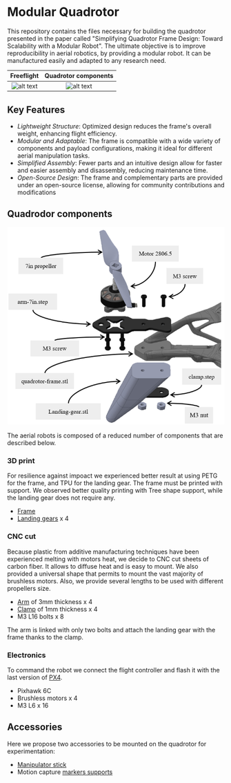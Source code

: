 # Modular Quadrotor

This repository contains the files necessary for building the quadrotor presented in the paper called "Simplifying Quadrotor Frame Design: Toward Scalability with a Modular Robot". The ultimate objective is to improve reproducibility in aerial robotics, by providing a modular robot. It can be manufactured easily and adapted to any research need. 

Freeflight           |  Quadrotor components
:-------------------------:|:-------------------------:
![alt text](assets/haptic_rc.GIF)  |  ![alt text](assets/omniquad.GIF)


## Key Features
- *Lightweight Structure*: Optimized design reduces the frame's overall weight, enhancing flight efficiency.
- *Modular and Adaptable*: The frame is compatible with a wide variety of components and payload configurations, making it ideal for different aerial manipulation tasks.
- *Simplified Assembly*: Fewer parts and an intuitive design allow for faster and easier assembly and disassembly, reducing maintenance time.
- *Open-Source Design*: The frame and complementary parts are provided under an open-source license, allowing for community contributions and modifications

## Quadrodor components

![alt text](assets/drone-exploded.PNG)

The aerial robots is composed of a reduced number of components that are described below.

### 3D print

For resilience against impoact we experienced better result at using PETG for the frame, and TPU for the landing gear. The frame must be printed with support. We observed better quality printing with Tree shape support, while the landing gear does not require any.

- [Frame](parts/frame/quadrotor-frame.stl)
- [Landing gears](parts/landing-gear/landing-gear.stl) x 4

### CNC cut

Because plastic from additive manufacturing techniques have been experienced melting with motors heat, we decide to CNC cut sheets of carbon fiber. It allows to diffuse heat and is easy to mount. We also provided a universal shape that permits to mount the vast majority of brushless motors. Also, we provide several lengths to be used with different propellers size.

- [Arm](/parts/arm/) of 3mm thickness x 4
- [Clamp](/parts/arm/clamp.step) of 1mm thickness x 4
- M3 L16 bolts x 8

The arm is linked with only two bolts and attach the landing gear with the frame thanks to the clamp.

### Electronics

To command the robot we connect the flight controller and flash it with the last version of [PX4](https://github.com/PX4/PX4-Autopilot). 

- Pixhawk 6C
- Brushless motors x 4
- M3 L6 x 16

## Accessories

Here we propose two accessories to be mounted on the quadrotor for experimentation:

- [Manipulator stick](parts/manipulator-stick/)
- Motion capture [markers supports](parts/marker-attach/)